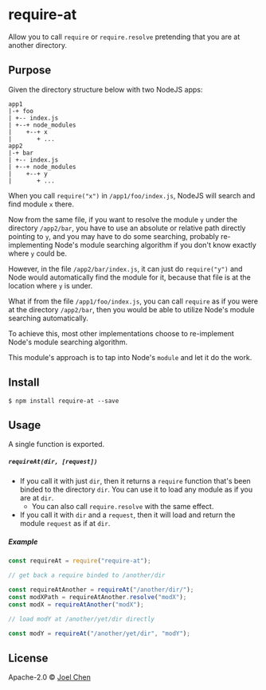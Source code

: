 # require-at

Allow you to call `require` or `require.resolve` pretending that you are at another directory.

## Purpose

Given the directory structure below with two NodeJS apps:

```
app1
|-+ foo
| +-- index.js
| +--+ node_modules
|    +--+ x 
|       + ...
app2
|-+ bar
| +-- index.js
| +--+ node_modules
|    +--+ y
|       + ...
```

When you call `require("x")` in `/app1/foo/index.js`, NodeJS will search and find module `x` there.

Now from the same file, if you want to resolve the module `y` under the directory `/app2/bar`, you have to use an absolute or relative path directly pointing to `y`, and you may have to do some searching, probably re-implementing Node's module searching algorithm if you don't know exactly where `y` could be.

However, in the file `/app2/bar/index.js`, it can just do `require("y")` and Node would automatically find the module for it, because that file is at the location where `y` is under.

What if from the file `/app1/foo/index.js`, you can call `require` as if you were at the directory `/app2/bar`, then you would be able to utilize Node's module searching automatically. 

To achieve this, most other implementations choose to re-implement Node's module searching algorithm.

This module's approach is to tap into Node's `module` and let it do the work.

## Install

```
$ npm install require-at --save
```

## Usage

A single function is exported.

##### `requireAt(dir, [request])`

  - If you call it with just `dir`, then it returns a `require` function that's been binded to the directory `dir`.  You can use it to load any module as if you are at `dir`.  
    - You can also call `require.resolve` with the same effect.
  - If you call it with `dir` and a `request`, then it will load and return the module `request` as if at `dir`.

##### Example

```js
const requireAt = require("require-at");

// get back a require binded to /another/dir

const requireAtAnother = requireAt("/another/dir/");
const modXPath = requireAtAnother.resolve("modX");
const modX = requireAtAnother("modX");

// load modY at /another/yet/dir directly

const modY = requireAt("/another/yet/dir", "modY");
```

## License

Apache-2.0 © [Joel Chen](https://github.com/jchip)

